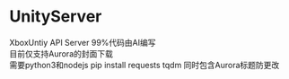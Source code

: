 # UnityServer
XboxUntiy API Server
99%代码由AI编写<br/>
目前仅支持Aurora的封面下载<br/>
需要python3和nodejs
pip install requests tqdm 
同时包含Aurora标题防更改